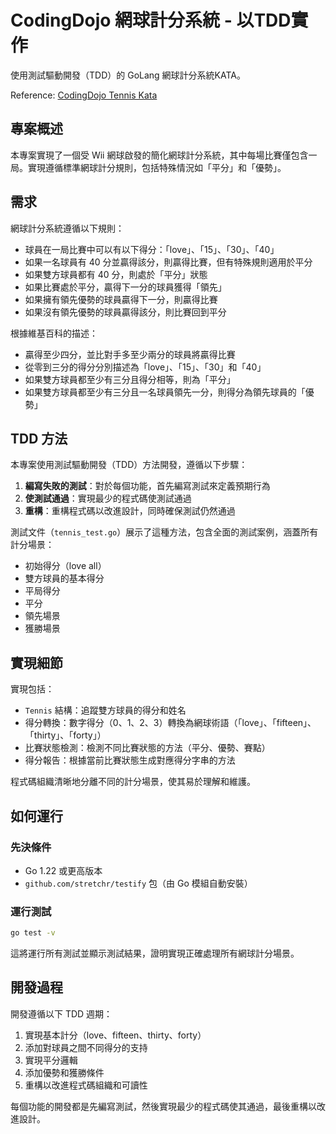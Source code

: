 # CodingDojo 網球計分系統 - 以TDD實作

使用測試驅動開發（TDD）的 GoLang 網球計分系統KATA。

Reference: [CodingDojo Tennis Kata](https://codingdojo.org/kata/Tennis/)

## 專案概述

本專案實現了一個受 Wii 網球啟發的簡化網球計分系統，其中每場比賽僅包含一局。實現遵循標準網球計分規則，包括特殊情況如「平分」和「優勢」。

## 需求

網球計分系統遵循以下規則：

- 球員在一局比賽中可以有以下得分：「love」、「15」、「30」、「40」
- 如果一名球員有 40 分並贏得該分，則贏得比賽，但有特殊規則適用於平分
- 如果雙方球員都有 40 分，則處於「平分」狀態
- 如果比賽處於平分，贏得下一分的球員獲得「領先」
- 如果擁有領先優勢的球員贏得下一分，則贏得比賽
- 如果沒有領先優勢的球員贏得該分，則比賽回到平分

根據維基百科的描述：
- 贏得至少四分，並比對手多至少兩分的球員將贏得比賽
- 從零到三分的得分分別描述為「love」、「15」、「30」和「40」
- 如果雙方球員都至少有三分且得分相等，則為「平分」
- 如果雙方球員都至少有三分且一名球員領先一分，則得分為領先球員的「優勢」

## TDD 方法

本專案使用測試驅動開發（TDD）方法開發，遵循以下步驟：

1. **編寫失敗的測試**：對於每個功能，首先編寫測試來定義預期行為
2. **使測試通過**：實現最少的程式碼使測試通過
3. **重構**：重構程式碼以改進設計，同時確保測試仍然通過

測試文件（`tennis_test.go`）展示了這種方法，包含全面的測試案例，涵蓋所有計分場景：
- 初始得分（love all）
- 雙方球員的基本得分
- 平局得分
- 平分
- 領先場景
- 獲勝場景

## 實現細節

實現包括：

- `Tennis` 結構：追蹤雙方球員的得分和姓名
- 得分轉換：數字得分（0、1、2、3）轉換為網球術語（「love」、「fifteen」、「thirty」、「forty」）
- 比賽狀態檢測：檢測不同比賽狀態的方法（平分、優勢、賽點）
- 得分報告：根據當前比賽狀態生成對應得分字串的方法

程式碼組織清晰地分離不同的計分場景，使其易於理解和維護。

## 如何運行

### 先決條件
- Go 1.22 或更高版本
- `github.com/stretchr/testify` 包（由 Go 模組自動安裝）

### 運行測試

```bash
go test -v
```

這將運行所有測試並顯示測試結果，證明實現正確處理所有網球計分場景。

## 開發過程

開發遵循以下 TDD 週期：

1. 實現基本計分（love、fifteen、thirty、forty）
2. 添加對球員之間不同得分的支持
3. 實現平分邏輯
4. 添加優勢和獲勝條件
5. 重構以改進程式碼組織和可讀性

每個功能的開發都是先編寫測試，然後實現最少的程式碼使其通過，最後重構以改進設計。

